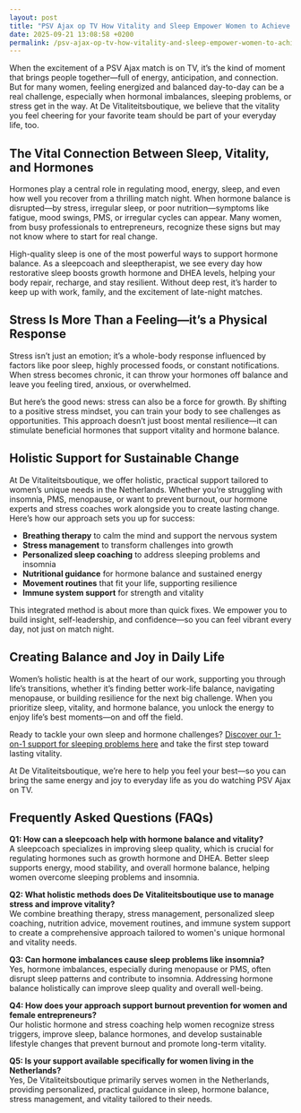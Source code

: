 ```yaml
---
layout: post
title: "PSV Ajax op TV How Vitality and Sleep Empower Women to Achieve Hormone Balance"
date: 2025-09-21 13:08:58 +0200
permalink: /psv-ajax-op-tv-how-vitality-and-sleep-empower-women-to-achieve-hormone-balance/
---
```

When the excitement of a PSV Ajax match is on TV, it’s the kind of moment that brings people together—full of energy, anticipation, and connection. But for many women, feeling energized and balanced day-to-day can be a real challenge, especially when hormonal imbalances, sleeping problems, or stress get in the way. At De Vitaliteitsboutique, we believe that the vitality you feel cheering for your favorite team should be part of your everyday life, too.

## The Vital Connection Between Sleep, Vitality, and Hormones

Hormones play a central role in regulating mood, energy, sleep, and even how well you recover from a thrilling match night. When hormone balance is disrupted—by stress, irregular sleep, or poor nutrition—symptoms like fatigue, mood swings, PMS, or irregular cycles can appear. Many women, from busy professionals to entrepreneurs, recognize these signs but may not know where to start for real change.

High-quality sleep is one of the most powerful ways to support hormone balance. As a sleepcoach and sleeptherapist, we see every day how restorative sleep boosts growth hormone and DHEA levels, helping your body repair, recharge, and stay resilient. Without deep rest, it’s harder to keep up with work, family, and the excitement of late-night matches.

## Stress Is More Than a Feeling—it’s a Physical Response

Stress isn’t just an emotion; it’s a whole-body response influenced by factors like poor sleep, highly processed foods, or constant notifications. When stress becomes chronic, it can throw your hormones off balance and leave you feeling tired, anxious, or overwhelmed.

But here’s the good news: stress can also be a force for growth. By shifting to a positive stress mindset, you can train your body to see challenges as opportunities. This approach doesn’t just boost mental resilience—it can stimulate beneficial hormones that support vitality and hormone balance.

## Holistic Support for Sustainable Change

At De Vitaliteitsboutique, we offer holistic, practical support tailored to women’s unique needs in the Netherlands. Whether you’re struggling with insomnia, PMS, menopause, or want to prevent burnout, our hormone experts and stress coaches work alongside you to create lasting change. Here’s how our approach sets you up for success:

- **Breathing therapy** to calm the mind and support the nervous system  
- **Stress management** to transform challenges into growth  
- **Personalized sleep coaching** to address sleeping problems and insomnia  
- **Nutritional guidance** for hormone balance and sustained energy  
- **Movement routines** that fit your life, supporting resilience  
- **Immune system support** for strength and vitality  

This integrated method is about more than quick fixes. We empower you to build insight, self-leadership, and confidence—so you can feel vibrant every day, not just on match night.

## Creating Balance and Joy in Daily Life

Women’s holistic health is at the heart of our work, supporting you through life’s transitions, whether it’s finding better work-life balance, navigating menopause, or building resilience for the next big challenge. When you prioritize sleep, vitality, and hormone balance, you unlock the energy to enjoy life’s best moments—on and off the field.

Ready to tackle your own sleep and hormone challenges? [Discover our 1-on-1 support for sleeping problems here](https://devitaliteitsboutique.nl/slaapproblemen-1-op-1-begeleiding/) and take the first step toward lasting vitality.

At De Vitaliteitsboutique, we’re here to help you feel your best—so you can bring the same energy and joy to everyday life as you do watching PSV Ajax on TV.

## Frequently Asked Questions (FAQs)

**Q1: How can a sleepcoach help with hormone balance and vitality?**  
A sleepcoach specializes in improving sleep quality, which is crucial for regulating hormones such as growth hormone and DHEA. Better sleep supports energy, mood stability, and overall hormone balance, helping women overcome sleeping problems and insomnia.

**Q2: What holistic methods does De Vitaliteitsboutique use to manage stress and improve vitality?**  
We combine breathing therapy, stress management, personalized sleep coaching, nutrition advice, movement routines, and immune system support to create a comprehensive approach tailored to women's unique hormonal and vitality needs.

**Q3: Can hormone imbalances cause sleep problems like insomnia?**  
Yes, hormone imbalances, especially during menopause or PMS, often disrupt sleep patterns and contribute to insomnia. Addressing hormone balance holistically can improve sleep quality and overall well-being.

**Q4: How does your approach support burnout prevention for women and female entrepreneurs?**  
Our holistic hormone and stress coaching help women recognize stress triggers, improve sleep, balance hormones, and develop sustainable lifestyle changes that prevent burnout and promote long-term vitality.

**Q5: Is your support available specifically for women living in the Netherlands?**  
Yes, De Vitaliteitsboutique primarily serves women in the Netherlands, providing personalized, practical guidance in sleep, hormone balance, stress management, and vitality tailored to their needs.

<script type="application/ld+json">
{
  "@context": "https://schema.org",
  "@type": "BlogPosting",
  "headline": "PSV Ajax op TV How Vitality and Sleep Empower Women to Achieve Hormone Balance",
  "description": "Discover how vital sleep and hormone balance contribute to women's vitality, stress management, and holistic health with expert guidance from De Vitaliteitsboutique in the Netherlands.",
  "author": {
    "@type": "Person",
    "name": "De Vitaliteitsboutique",
    "description": "At De Vitaliteitsboutique, we empower women to enhance their vitality through personalized, practical guidance in six key areas: breathing, stress management, sleep, nutrition, movement, and immune system strength."
  },
  "publisher": {
    "@type": "Person",
    "name": "De Vitaliteitsboutique"
  },
  "datePublished": "2024-06-01",
  "mainEntityOfPage": {
    "@type": "WebPage",
    "@id": "https://devitaliteitsboutique.nl/blog/psv-ajax-op-tv-vitality-sleep-hormone-balance"
  },
  "keywords": "Sleepcoach, Sleeptherapist, Hormone therapist, Hormone expert, Stress therapist, stress coach, breathing therapist, Holistic hormone coach, Vitality, Sleeping problems, Hormone problems, Menopause, PMS, Hormone balance, Sleep and hormones, Holistic therapist, insomnia, Women's holistic health, Burnout prevention for women, Work-life balance for women",
  "articleBody": "When the excitement of a PSV Ajax match is on TV, it’s the kind of moment that brings people together—full of energy, anticipation, and connection. But for many women, feeling energized and balanced day-to-day can be a real challenge, especially when hormonal imbalances, sleeping problems, or stress get in the way. At De Vitaliteitsboutique, we believe that the vitality you feel cheering for your favorite team should be part of your everyday life, too.\n\nHormones play a central role in regulating mood, energy, sleep, and even how well you recover from a thrilling match night. When hormone balance is disrupted—by stress, irregular sleep, or poor nutrition—symptoms like fatigue, mood swings, PMS, or irregular cycles can appear. Many women, from busy professionals to entrepreneurs, recognize these signs but may not know where to start for real change.\n\nHigh-quality sleep is one of the most powerful ways to support hormone balance. As a sleepcoach and sleeptherapist, we see every day how restorative sleep boosts growth hormone and DHEA levels, helping your body repair, recharge, and stay resilient. Without deep rest, it’s harder to keep up with work, family, and the excitement of late-night matches.\n\nStress isn’t just an emotion; it’s a whole-body response influenced by factors like poor sleep, highly processed foods, or constant notifications. When stress becomes chronic, it can throw your hormones off balance and leave you feeling tired, anxious, or overwhelmed.\n\nBut here’s the good news: stress can also be a force for growth. By shifting to a positive stress mindset, you can train your body to see challenges as opportunities. This approach doesn’t just boost mental resilience—it can stimulate beneficial hormones that support vitality and hormone balance.\n\nAt De Vitaliteitsboutique, we offer holistic, practical support tailored to women’s unique needs in the Netherlands. Whether you’re struggling with insomnia, PMS, menopause, or want to prevent burnout, our hormone experts and stress coaches work alongside you to create lasting change. Here’s how our approach sets you up for success:\n\n- Breathing therapy to calm the mind and support the nervous system\n- Stress management to transform challenges into growth\n- Personalized sleep coaching to address sleeping problems and insomnia\n- Nutritional guidance for hormone balance and sustained energy\n- Movement routines that fit your life, supporting resilience\n- Immune system support for strength and vitality\n\nThis integrated method is about more than quick fixes. We empower you to build insight, self-leadership, and confidence—so you can feel vibrant every day, not just on match night.\n\nWomen’s holistic health is at the heart of our work, supporting you through life’s transitions, whether it’s finding better work-life balance, navigating menopause, or building resilience for the next big challenge. When you prioritize sleep, vitality, and hormone balance, you unlock the energy to enjoy life’s best moments—on and off the field.\n\nReady to tackle your own sleep and hormone challenges? Discover our 1-on-1 support for sleeping problems here and take the first step toward lasting vitality.\n\nAt De Vitaliteitsboutique, we’re here to help you feel your best—so you can bring the same energy and joy to everyday life as you do watching PSV Ajax on TV."
}
</script>

<script type="application/ld+json">
{
  "@context": "https://schema.org",
  "@type": "FAQPage",
  "mainEntity": [
    {
      "@type": "Question",
      "name": "How can a sleepcoach help with hormone balance and vitality?",
      "acceptedAnswer": {
        "@type": "Answer",
        "text": "A sleepcoach specializes in improving sleep quality, which is crucial for regulating hormones such as growth hormone and DHEA. Better sleep supports energy, mood stability, and overall hormone balance, helping women overcome sleeping problems and insomnia."
      }
    },
    {
      "@type": "Question",
      "name": "What holistic methods does De Vitaliteitsboutique use to manage stress and improve vitality?",
      "acceptedAnswer": {
        "@type": "Answer",
        "text": "We combine breathing therapy, stress management, personalized sleep coaching, nutrition advice, movement routines, and immune system support to create a comprehensive approach tailored to women's unique hormonal and vitality needs."
      }
    },
    {
      "@type": "Question",
      "name": "Can hormone imbalances cause sleep problems like insomnia?",
      "acceptedAnswer": {
        "@type": "Answer",
        "text": "Yes, hormone imbalances, especially during menopause or PMS, often disrupt sleep patterns and contribute to insomnia. Addressing hormone balance holistically can improve sleep quality and overall well-being."
      }
    },
    {
      "@type": "Question",
      "name": "How does your approach support burnout prevention for women and female entrepreneurs?",
      "acceptedAnswer": {
        "@type": "Answer",
        "text": "Our holistic hormone and stress coaching help women recognize stress triggers, improve sleep, balance hormones, and develop sustainable lifestyle changes that prevent burnout and promote long-term vitality."
      }
    },
    {
      "@type": "Question",
      "name": "Is your support available specifically for women living in the Netherlands?",
      "acceptedAnswer": {
        "@type": "Answer",
        "text": "Yes, De Vitaliteitsboutique primarily serves women in the Netherlands, providing personalized, practical guidance in sleep, hormone balance, stress management, and vitality tailored to their needs."
      }
    }
  ]
}
</script>